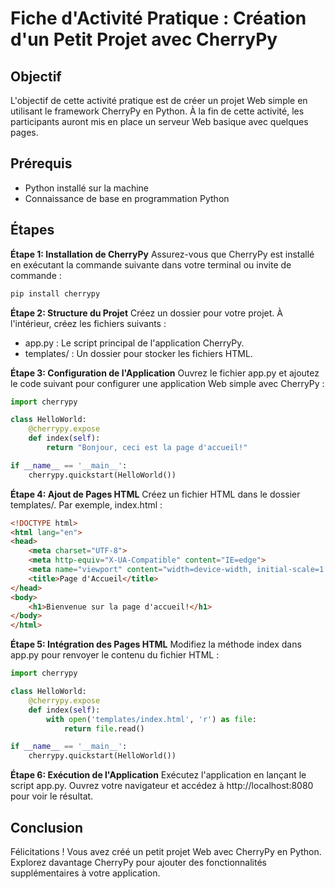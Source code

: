 # Fiche d'Activité Pratique : Création d'un Petit Projet avec CherryPy
## Objectif
L'objectif de cette activité pratique est de créer un projet Web simple en utilisant le framework CherryPy en Python. À la fin de cette activité, les participants auront mis en place un serveur Web basique avec quelques pages.
## Prérequis
* Python installé sur la machine
* Connaissance de base en programmation Python
## Étapes
**Étape 1: Installation de CherryPy**
Assurez-vous que CherryPy est installé en exécutant la commande suivante dans votre terminal ou invite de commande :
```bash
pip install cherrypy
```
**Étape 2: Structure du Projet**
Créez un dossier pour votre projet. À l'intérieur, créez les fichiers suivants :
* app.py : Le script principal de l'application CherryPy.
* templates/ : Un dossier pour stocker les fichiers HTML.

**Étape 3: Configuration de l'Application**
Ouvrez le fichier app.py et ajoutez le code suivant pour configurer une application Web simple avec CherryPy :
```python
import cherrypy

class HelloWorld:
    @cherrypy.expose
    def index(self):
        return "Bonjour, ceci est la page d'accueil!"

if __name__ == '__main__':
    cherrypy.quickstart(HelloWorld())
```
**Étape 4: Ajout de Pages HTML**
Créez un fichier HTML dans le dossier templates/. Par exemple, index.html :
```html
<!DOCTYPE html>
<html lang="en">
<head>
    <meta charset="UTF-8">
    <meta http-equiv="X-UA-Compatible" content="IE=edge">
    <meta name="viewport" content="width=device-width, initial-scale=1.0">
    <title>Page d'Accueil</title>
</head>
<body>
    <h1>Bienvenue sur la page d'accueil!</h1>
</body>
</html>
```
**Étape 5: Intégration des Pages HTML**
Modifiez la méthode index dans app.py pour renvoyer le contenu du fichier HTML :
```python
import cherrypy

class HelloWorld:
    @cherrypy.expose
    def index(self):
        with open('templates/index.html', 'r') as file:
            return file.read()

if __name__ == '__main__':
    cherrypy.quickstart(HelloWorld())
```
**Étape 6: Exécution de l'Application**
Exécutez l'application en lançant le script app.py. Ouvrez votre navigateur et accédez à http://localhost:8080 pour voir le résultat.

## Conclusion
Félicitations ! Vous avez créé un petit projet Web avec CherryPy en Python. Explorez davantage CherryPy pour ajouter des fonctionnalités supplémentaires à votre application.

